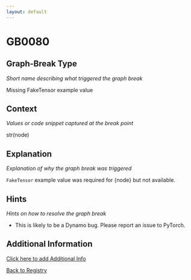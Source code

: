 ```yaml
---
layout: default
---
```

# GB0080

## Graph-Break Type
*Short name describing what triggered the graph break*

Missing FakeTensor example value

## Context
*Values or code snippet captured at the break point*

str(node)

## Explanation
*Explanation of why the graph break was triggered*

`FakeTensor` example value was required for {node} but not available.

## Hints
*Hints on how to resolve the graph break*

- This is likely to be a Dynamo bug. Please report an issue to PyTorch.


## Additional Information

<!-- ADDITIONAL INFORMATION START - Add custom information below this line -->

<!-- ADDITIONAL INFORMATION END -->


[Click here to add Additional Info](https://github.com/pytorch-labs/compile-graph-break-site/edit/main/docs/gb/gb0080.md)

[Back to Registry](../index.html)
